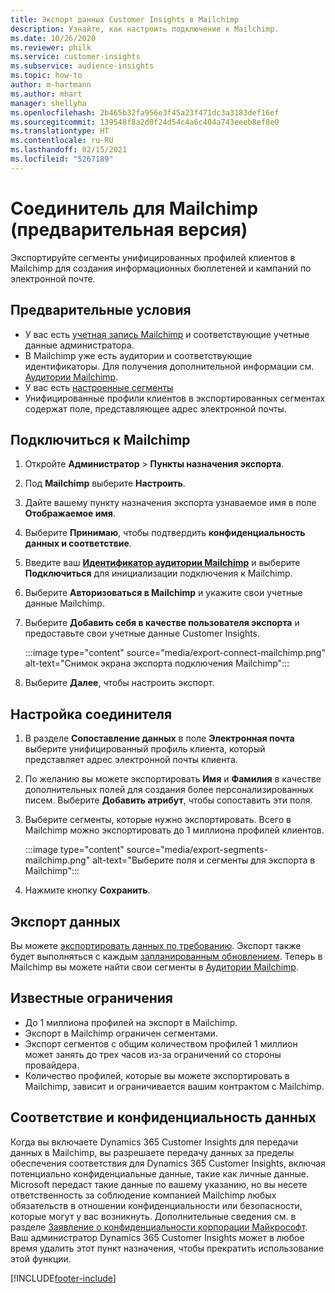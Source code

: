 ```yaml
---
title: Экспорт данных Customer Insights в Mailchimp
description: Узнайте, как настроить подключение к Mailchimp.
ms.date: 10/26/2020
ms.reviewer: philk
ms.service: customer-insights
ms.subservice: audience-insights
ms.topic: how-to
author: m-hartmann
ms.author: mhart
manager: shellyha
ms.openlocfilehash: 2b465b32fa956e3f45a23f471dc3a3183def16ef
ms.sourcegitcommit: 139548f8a2d0f24d54c4a6c404a743eeeb8ef8e0
ms.translationtype: HT
ms.contentlocale: ru-RU
ms.lasthandoff: 02/15/2021
ms.locfileid: "5267189"
---
```

# <a name="connector-for-mailchimp-preview"></a>Соединитель для Mailchimp (предварительная версия)

Экспортируйте сегменты унифицированных профилей клиентов в Mailchimp для создания информационных бюллетеней и кампаний по электронной почте.

## <a name="prerequisites"></a>Предварительные условия

-   У вас есть [учетная запись Mailchimp](https://mailchimp.com/) и соответствующие учетные данные администратора.
-   В Mailchimp уже есть аудитории и соответствующие идентификаторы. Для получения дополнительной информации см. [Аудитории Mailchimp](https://mailchimp.com/help/create-audience/).
-   У вас есть [настроенные сегменты](segments.md)
-   Унифицированные профили клиентов в экспортированных сегментах содержат поле, представляющее адрес электронной почты.

## <a name="connect-to-mailchimp"></a>Подключиться к Mailchimp

1. Откройте **Администратор** > **Пункты назначения экспорта**.

1. Под **Mailchimp** выберите **Настроить**.

1. Дайте вашему пункту назначения экспорта узнаваемое имя в поле **Отображаемое имя**.

1. Выберите **Принимаю**, чтобы подтвердить **конфиденциальность данных и соответствие**.

1. Введите ваш **[Идентификатор аудитории Mailchimp](https://mailchimp.com/help/find-audience-id/)** и выберите **Подключиться** для инициализации подключения к Mailchimp.

1. Выберите **Авторизоваться в Mailchimp** и укажите свои учетные данные Mailchimp.

1. Выберите **Добавить себя в качестве пользователя экспорта** и предоставьте свои учетные данные Customer Insights.

   :::image type="content" source="media/export-connect-mailchimp.png" alt-text="Снимок экрана экспорта подключения Mailchimp":::

1. Выберите **Далее**, чтобы настроить экспорт.

## <a name="configure-the-connector"></a>Настройка соединителя

1. В разделе **Сопоставление данных** в поле **Электронная почта** выберите унифицированный профиль клиента, который представляет адрес электронной почты клиента. 

1. По желанию вы можете экспортировать **Имя** и **Фамилия** в качестве дополнительных полей для создания более персонализированных писем. Выберите **Добавить атрибут**, чтобы сопоставить эти поля.

1. Выберите сегменты, которые нужно экспортировать. Всего в Mailchimp можно экспортировать до 1 миллиона профилей клиентов.

   :::image type="content" source="media/export-segments-mailchimp.png" alt-text="Выберите поля и сегменты для экспорта в Mailchimp":::

1. Нажмите кнопку **Сохранить**.

## <a name="export-the-data"></a>Экспорт данных

Вы можете [экспортировать данных по требованию](export-destinations.md). Экспорт также будет выполняться с каждым [запланированным обновлением](system.md#schedule-tab). Теперь в Mailchimp вы можете найти свои сегменты в [Аудитории Mailchimp](https://mailchimp.com/help/create-audience/).

## <a name="known-limitations"></a>Известные ограничения

- До 1 миллиона профилей на экспорт в Mailchimp.
- Экспорт в Mailchimp ограничен сегментами.
- Экспорт сегментов с общим количеством профилей 1 миллион может занять до трех часов из-за ограничений со стороны провайдера. 
- Количество профилей, которые вы можете экспортировать в Mailchimp, зависит и ограничивается вашим контрактом с Mailchimp.

## <a name="data-privacy-and-compliance"></a>Соответствие и конфиденциальность данных

Когда вы включаете Dynamics 365 Customer Insights для передачи данных в Mailchimp, вы разрешаете передачу данных за пределы обеспечения соответствия для Dynamics 365 Customer Insights, включая потенциально конфиденциальные данные, такие как личные данные. Microsoft передаст такие данные по вашему указанию, но вы несете ответственность за соблюдение компанией Mailchimp любых обязательств в отношении конфиденциальности или безопасности, которые могут у вас возникнуть. Дополнительные сведения см. в разделе [Заявление о конфиденциальности корпорации Майкрософт](https://go.microsoft.com/fwlink/?linkid=396732).
Ваш администратор Dynamics 365 Customer Insights может в любое время удалить этот пункт назначения, чтобы прекратить использование этой функции.


[!INCLUDE[footer-include](../includes/footer-banner.md)]
